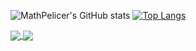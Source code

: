 ![MathPelicer's GitHub stats](https://github-readme-stats.vercel.app/api?username=MathPelicer&show_icons=true&theme=radical)
[![Top Langs](https://github-readme-stats.vercel.app/api/top-langs/?username=MathPelicer&layout=compact&theme=radical)](https://github.com/MathPelicer/github-readme-stats)

<a href="https://github.com/MathPelicer/github-readme-stats">
  <img align="center" src="https://github-readme-stats.vercel.app/api/pin/?username=MathPelicer&repo=github-readme-stats&theme=radical" />
</a>
<a href="https://github.com/MathPelicer/convoychat">
  <img align="center" src="https://github-readme-stats.vercel.app/api/pin/?username=MathPelicer&repo=convoychat&theme=radical" />
</a>
<!---
MathPelicer/MathPelicer is a ✨ special ✨ repository because its `README.md` (this file) appears on your GitHub profile.
You can click the Preview link to take a look at your changes.
--->
